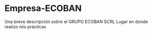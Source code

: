 # Empresa-ECOBAN
Una breve descripción sobre el GRUPO ECOBAN SCRL
Lugar en donde realizo mis prácticas
